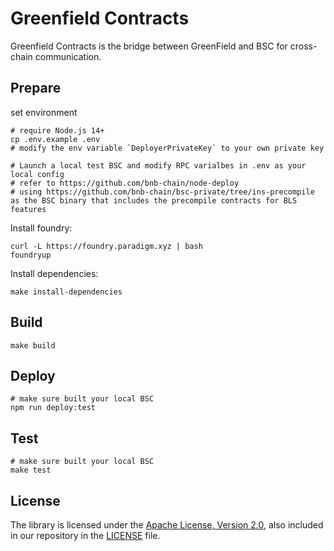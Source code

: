 # Greenfield Contracts
Greenfield Contracts is the bridge between GreenField and BSC for cross-chain communication.

## Prepare

set environment
```shell
# require Node.js 14+
cp .env.example .env
# modify the env variable `DeployerPrivateKey` to your own private key

# Launch a local test BSC and modify RPC varialbes in .env as your local config
# refer to https://github.com/bnb-chain/node-deploy
# using https://github.com/bnb-chain/bsc-private/tree/ins-precompile as the BSC binary that includes the precompile contracts for BLS features 
```

Install foundry:
```shell script
curl -L https://foundry.paradigm.xyz | bash
foundryup
```

Install dependencies:
```shell
make install-dependencies
```

## Build
```shell
make build
```

## Deploy
```shell
# make sure built your local BSC
npm run deploy:test
```

## Test
```shell
# make sure built your local BSC  
make test
```

## License
The library is licensed under the [Apache License, Version 2.0](https://www.apache.org/licenses/LICENSE-2.0),
also included in our repository in the [LICENSE](LICENSE) file.
